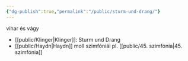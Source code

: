 ```yaml
---
{"dg-publish":true,"permalink":"/public/sturm-und-drang/"}
---
```


vihar és vágy

- [[public/Klinger\|Klinger]]: Sturm und Drang
- [[public/Haydn\|Haydn]] moll szimfóniái pl. [[public/45. szimfónia\|45. szimfónia]]
